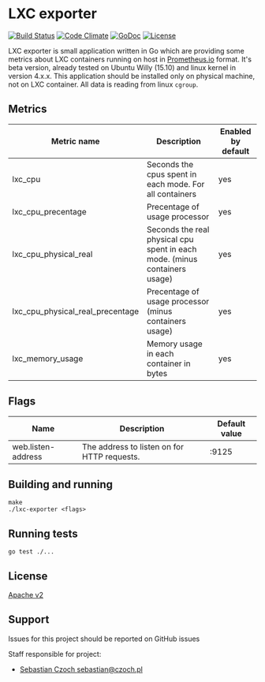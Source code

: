 # LXC exporter
[![Build Status](https://travis-ci.org/SebastianCzoch/lxc-exporter.svg?branch=master)](https://travis-ci.org/SebastianCzoch/lxc-exporter) [![Code Climate](https://codeclimate.com/github/SebastianCzoch/lxc-exporter/badges/gpa.svg)](https://codeclimate.com/github/SebastianCzoch/lxc-exporter) [![GoDoc](https://godoc.org/github.com/SebastianCzoch/lxc-exporter?status.svg)](https://godoc.org/github.com/SebastianCzoch/lxc-exporter)  [![License](https://img.shields.io/badge/licence-Apache%20v2-green.svg)](./LICENSE)

LXC exporter is small application written in Go which are providing some metrics about LXC containers running on host in [Prometheus.io](http://prometheus.io) format.
It's beta version, already tested on Ubuntu Willy (15.10) and linux kernel in version 4.x.x.
This application should be installed only on physical machine, not on LXC container. All data is reading from linux `cgroup`.

## Metrics
| Metric name           			| Description                                             					| Enabled by default |
|-----------------------------------|---------------------------------------------------------------------------|--------------------|
| lxc_cpu               			| Seconds the cpus spent in each mode. For all containers 					| yes                |
| lxc_cpu_precentage    			| Precentage of usage processor                           					| yes                |
| lxc_cpu_physical_real 			| Seconds the real physical cpu spent in each mode. (minus containers usage)| yes                |
| lxc_cpu_physical_real_precentage	| Precentage of usage processor (minus containers usage)       				| yes                |
| lxc_memory_usage					| Memory usage in each container in bytes       							| yes                |

## Flags
| Name               	| Description                                 	| Default value 	|
|--------------------	|---------------------------------------------	|---------------	|
| web.listen-address 	| The address to listen on for HTTP requests. 	| :9125         	|

## Building and running

    make
    ./lxc-exporter <flags>

## Running tests

    go test ./...

## License

[Apache v2](./LICENSE)

## Support

Issues for this project should be reported on GitHub issues

Staff responsible for project:

* [Sebastian Czoch <sebastian@czoch.pl>](sebastian@czoch.pl)
